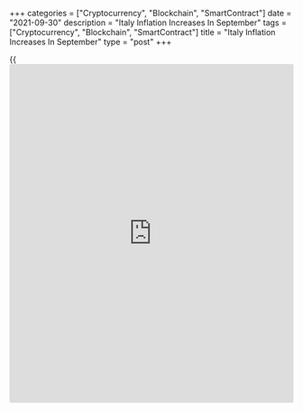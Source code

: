 +++
categories = ["Cryptocurrency", "Blockchain", "SmartContract"]
date = "2021-09-30"
description = "Italy Inflation Increases In September"
tags = ["Cryptocurrency", "Blockchain", "SmartContract"]
title = "Italy Inflation Increases In September"
type = "post"
+++

{{<iframe id="large-banner" src="https://www.bounty.group/#slide=7.0" width="100%" height="600" scrolling="no" style="border: 0px solid rgb(216, 221, 230); border-radius: 3px;">}}

Italy's consumer price inflation increased in September, preliminary
estimates from the statistical office Istat showed on Thursday.

Consumer prices increased 2.6 percent yearly in September, following a
2.0 percent rise in August. Economists had forecast a rise of 2.4
percent.

On a month-on-month basis, consumer prices fell 0.1 percent in
September. Economists had expected a 0.3 percent decline.

The core inflation rose to 1.1 percent in September, following a 0.6
percent gain in the prior month.

Inflation, based on the harmonized index of consumer prices, rose to 3.0
percent in September from 2.5 percent in the previous month. Economists
had forecast a rise of 3.0 percent.

The HICP rose 1.4 percent monthly in September. Economists had forecast
a rise of 1.6 percent.

Separate data from the statistical office showed that the jobless rate
remained unchanged at 9.3 percent in August.

The employment rate fell to 58.1 percent in August from 58.3 percent in
the prior month.

The youth unemployment rate remained unchanged at 27.3 percent in
August.

For comments and feedback [contact](https://www.playgroundfx.com/contact/): editorial@rtt[news](https://www.letsplayfx.com/blog/forex-news-website/).com

[Economic News][1]

 **What parts of the world are seeing the best (and worst) economic
performances lately? Click[here][2] to check out our [Econ Scorecard][2]
and find out! See up-to-the-moment [ranking](https://www.playgroundfx.com/blog/crypto-exchange-ranking/)s for the best and worst
performers in [GDP][3], [unemployment rate][4], [inflation][5] and much
more.**

   1. www.rtt[news](https://www.letsplayfx.com/blog/forex-news-website/).com/Content/EconomicNews.aspx
   2. www.rtt[news](https://www.letsplayfx.com/blog/forex-news-website/).com/economic-scorecard/world-rank/unemployment-rate/highest-performance.aspx
   3. www.rtt[news](https://www.letsplayfx.com/blog/forex-news-website/).com/economic-scorecard/world-rank/GDP/highest-performance.aspx
   4. www.rtt[news](https://www.letsplayfx.com/blog/forex-news-website/).com/economic-scorecard/world-rank/unemployment-rate/lowest-performance.aspx
   5. www.rtt[news](https://www.letsplayfx.com/blog/forex-news-website/).com/economic-scorecard/world-rank/CPI/highest-performance.aspx